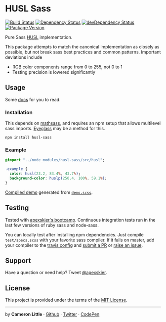 # HUSL Sass
[![Build Status](https://travis-ci.org/apexskier/husl-sass.svg?branch=master)](https://travis-ci.org/apexskier/husl-sass) [![Dependency Status](https://david-dm.org/apexskier/husl-sass.svg)](https://david-dm.org/apexskier/husl-sass) [![devDependency Status](https://david-dm.org/apexskier/husl-sass/dev-status.svg)](https://david-dm.org/apexskier/husl-sass#info=devDependencies) [![Package Version](https://img.shields.io/npm/v/husl-sass.svg)](https://www.npmjs.com/package/husl-sass)

Pure Sass [HUSL](http://www.husl-colors.org) implementation.

This package attempts to match the canonical implementation as closely as possible,
but not break sass best practices and common patterns. Important deviations
include

- RGB color components range from 0 to 255, not 0 to 1
- Testing precision is lowered significantly

## Usage

Some [docs](https://github.com/apexskier/husl-sass/wiki) for you to read.

### Installation

This depends on [mathsass](https://github.com/terkel/mathsass), and requires
an npm setup that allows multilevel sass imports. [Eyeglass](https://github.com/sass-eyeglass/eyeglass) may be a method for this.

```
npm install husl-sass
```

### Example

```sass
@import "../node_modules/husl-sass/src/husl";

.example {
  color: husl(23.2, 83.4%, 43.7%);
  background-color: huslp(250.4, 100%, 59.1%);
}
```

[Compiled demo](http://codepen.io/apexskier/pen/LZbybw) generated from [`demo.scss`](https://github.com/apexskier/husl-sass/blob/master/test/demo.scss).

## Testing

Tested with [apexskier's bootcamp](https://github.com/apexskier/bootcamp).
Continuous integration tests run in the last few versions of ruby sass and
node-sass.

You can locally test after installing npm dependencies. Just compile
`test/specs.scss` with your favorite sass compiler. If it fails on master, add
your compiler to the [travis config](https://github.com/apexskier/husl-sass/blob/master/.travis.yml) and
[submit a PR](https://github.com/apexskier/husl-sass/pulls) or [raise an issue](https://github.com/apexskier/husl-sass/issues/new).

## Support

Have a question or need help? Tweet [@apexskier](https://twitter.com/apexskier).

## License

This project is provided under the terms of the [MIT License](LICENSE).

---

 by **Cameron Little** · [Github](https://github.com/apexskier) · [Twitter](https://twitter.com/apexskier) · [CodePen](https://codepen.com/apexskier)
